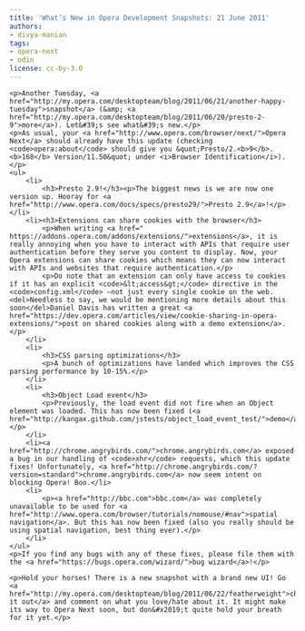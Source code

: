 ```yaml
---
title: 'What’s New in Opera Development Snapshots: 21 June 2011'
authors:
- divya-manian
tags:
- opera-next
- odin
license: cc-by-3.0
---
```

	<p>Another Tuesday, <a href="http://my.opera.com/desktopteam/blog/2011/06/21/another-happy-tuesday">snapshot</a> (&amp; <a href="http://my.opera.com/desktopteam/blog/2011/06/20/presto-2-9">more</a>). Let&#39;s see what&#39;s new.</p>
	<p>As usual, your <a href="http://www.opera.com/browser/next/">Opera Next</a> should already have this update (checking <code>opera:about</code> should give you &quot;Presto/2.<b>9</b>.<b>168</b> Version/11.50&quot; under <i>Browser Identification</i>).</p>
	<ul>
		<li>
			<h3>Presto 2.9!</h3><p>The biggest news is we are now one version up. Hooray for <a href="http://www.opera.com/docs/specs/presto29/">Presto 2.9</a>!</p></li>
		<li><h3>Extensions can share cookies with the browser</h3>
			<p>When writing <a href=" https://addons.opera.com/addons/extensions/">extensions</a>, it is really annoying when you have to interact with APIs that require user authentication before they serve you content to display. Now, your Opera extensions can share cookies which means they can now interact with APIs and websites that require authentication.</p>
			<p>Do note that an extension can only have access to cookies if it has an explicit <code>&lt;access&gt;</code> directive in the <code>config.xml</code> —not just every single cookie on the web. <del>Needless to say, we would be mentioning more details about this soon</del>Daniel Davis has written a great <a href="https://dev.opera.com/articles/view/cookie-sharing-in-opera-extensions/">post on shared cookies along with a demo extension</a>. </p>
		</li>
		<li>
			<h3>CSS parsing optimizations</h3>
			<p>A bunch of optimizations have landed which improves the CSS parsing performance by 10-15%.</p>
		</li>
		<li>
			<h3>Object Load event</h3>
			<p>Previously, the load event did not fire when an Object element was loaded. This has now been fixed (<a href="http://kangax.github.com/jstests/object_load_event_test/">demo</a>). </p>
		</li>
		<li><a href="http://chrome.angrybirds.com/">chrome.angrybirds.com</a> exposed a bug in our handling of <code>xhr</code> requests, which this update fixes! Unfortunately, <a href="http://chrome.angrybirds.com/?version=standard">chrome.angrybirds.com</a> now seem intent on blocking Opera! Boo.</li>
		<li>
			<p><a href="http://bbc.com">bbc.com</a> was completely unavailable to be used for <a href="http://www.opera.com/browser/tutorials/nomouse/#nav">spatial navigation</a>. But this has now been fixed (also you really should be using spatial navigation, best thing ever).</p>
		</li>
	</ul>
	<p>If you find any bugs with any of these fixes, please file them with the <a href="https://bugs.opera.com/wizard/">bug wizard</a>!</p>

	<p>Hold your horses! There is a new snapshot with a brand new UI! Go <a href="http://my.opera.com/desktopteam/blog/2011/06/22/featherweight">check it out</a> and comment on what you love/hate about it. It might make its way to Opera Next soon, but don&#x2019;t quite hold your breath for it yet.</p>
